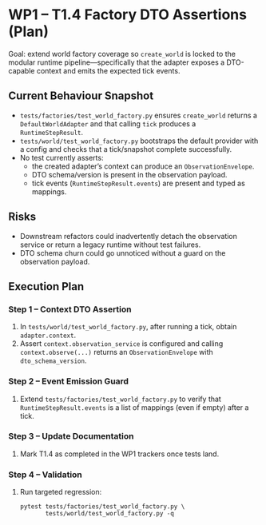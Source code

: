 # WP1 – T1.4 Factory DTO Assertions (Plan)

Goal: extend world factory coverage so `create_world` is locked to the modular
runtime pipeline—specifically that the adapter exposes a DTO-capable context and
emits the expected tick events.

## Current Behaviour Snapshot
- `tests/factories/test_world_factory.py` ensures `create_world` returns a
  `DefaultWorldAdapter` and that calling `tick` produces a `RuntimeStepResult`.
- `tests/world/test_world_factory.py` bootstraps the default provider with a
  config and checks that a tick/snapshot complete successfully.
- No test currently asserts:
  * the created adapter’s context can produce an `ObservationEnvelope`.
  * DTO schema/version is present in the observation payload.
  * tick events (`RuntimeStepResult.events`) are present and typed as mappings.

## Risks
- Downstream refactors could inadvertently detach the observation service or
  return a legacy runtime without test failures.
- DTO schema churn could go unnoticed without a guard on the observation payload.

## Execution Plan

### Step 1 – Context DTO Assertion
1. In `tests/world/test_world_factory.py`, after running a tick, obtain
   `adapter.context`.
2. Assert `context.observation_service` is configured and calling
   `context.observe(...)` returns an `ObservationEnvelope` with
   `dto_schema_version`.

### Step 2 – Event Emission Guard
1. Extend `tests/factories/test_world_factory.py` to verify that
   `RuntimeStepResult.events` is a list of mappings (even if empty) after a tick.

### Step 3 – Update Documentation
1. Mark T1.4 as completed in the WP1 trackers once tests land.

### Step 4 – Validation
1. Run targeted regression:
   ```
   pytest tests/factories/test_world_factory.py \
          tests/world/test_world_factory.py -q
   ```
